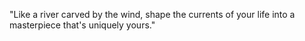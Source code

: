 "Like a river carved by the wind, shape the currents of your life into a masterpiece that's uniquely yours."
